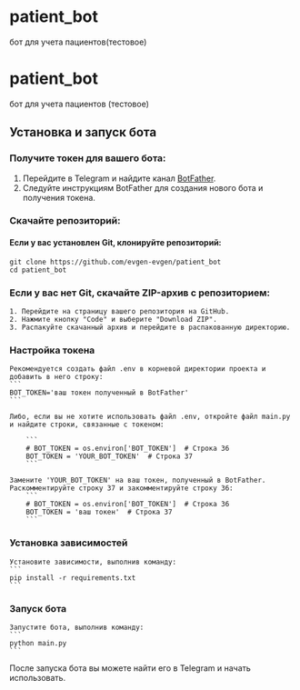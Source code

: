 # patient_bot
бот для учета пациентов(тестовое) 




# patient_bot
бот для учета пациентов (тестовое)

## Установка и запуск бота

### Получите токен для вашего бота:

1. Перейдите в Telegram и найдите канал [BotFather](https://t.me/BotFather).
2. Следуйте инструкциям BotFather для создания нового бота и получения токена.

### Скачайте репозиторий:

#### Если у вас установлен Git, клонируйте репозиторий:
```
git clone https://github.com/evgen-evgen/patient_bot
cd patient_bot
```

### Если у вас нет Git, скачайте ZIP-архив с репозиторием:
    1. Перейдите на страницу вашего репозитория на GitHub.
    2. Нажмите кнопку "Code" и выберите "Download ZIP".
    3. Распакуйте скачанный архив и перейдите в распакованную директорию.

### Настройка токена
    Рекомендуется создать файл .env в корневой директории проекта и добавить в него строку:
    ```
    BOT_TOKEN='ваш токен полученный в BotFather'
    ```

    Либо, если вы не хотите использовать файл .env, откройте файл main.py и найдите строки, связанные с токеном:
    
        ```
        # BOT_TOKEN = os.environ['BOT_TOKEN']  # Строка 36
        BOT_TOKEN = 'YOUR_BOT_TOKEN'  # Строка 37
        ```

    Замените 'YOUR_BOT_TOKEN' на ваш токен, полученный в BotFather.
    Раскомментируйте строку 37 и закомментируйте строку 36:
        ```
        # BOT_TOKEN = os.environ['BOT_TOKEN']  # Строка 36
        BOT_TOKEN = 'ваш токен'  # Строка 37
        ```
### Установка зависимостей
    Установите зависимости, выполнив команду:
    ```
    pip install -r requirements.txt
    ```
### Запуск бота
    Запустите бота, выполнив команду:
    ```
    python main.py
    ```

После запуска бота вы можете найти его в Telegram и начать использовать.